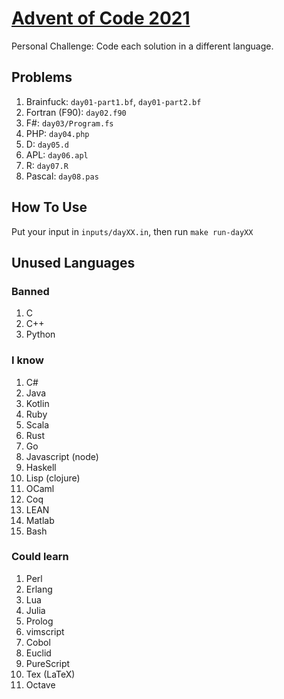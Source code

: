[Advent of Code 2021](https://adventofcode.com/2021)
====================================================

Personal Challenge: Code each solution in a different language.

Problems
--------

1. Brainfuck: `day01-part1.bf`, `day01-part2.bf`
1. Fortran (F90): `day02.f90`
1. F#: `day03/Program.fs`
1. PHP: `day04.php`
1. D: `day05.d`
1. APL: `day06.apl`
1. R: `day07.R`
1. Pascal: `day08.pas`

How To Use
----------

Put your input in `inputs/dayXX.in`, then run `make run-dayXX`

Unused Languages
----------------

### Banned
1. C
1. C++
1. Python

### I know

1. C#
1. Java
1. Kotlin
1. Ruby
1. Scala
1. Rust
1. Go
1. Javascript (node)
1. Haskell
1. Lisp (clojure)
1. OCaml
1. Coq
1. LEAN
1. Matlab
1. Bash

### Could learn

1. Perl
1. Erlang
1. Lua
1. Julia
1. Prolog
1. vimscript
1. Cobol
1. Euclid
1. PureScript
1. Tex (LaTeX)
1. Octave
